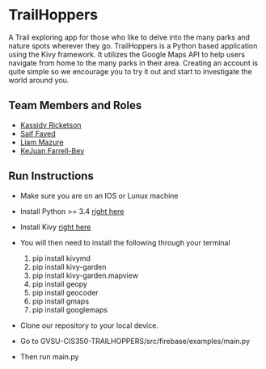 # TrailHoppers

A Trail exploring app for those who like to delve into the many parks and nature spots wherever they go. TrailHoppers is a Python based application using the Kivy framework. It utilizes the Google Maps API to help users navigate from home to the many parks in their area. Creating an account is quite simple so we encourage you to try it out and start to investigate the world around you.

## Team Members and Roles

* [Kassidy Ricketson](https://github.com/ricketsk/CIS-350-HW2-Ricketson)
* [Saif Fayed](https://github.com/saiffayed/CIS350-HW2-Fayed)
* [Liam Mazure](https://github.com/Mazureli/CIS350-HW2-Mazure)
* [KeJuan Farrell-Bey](https://github.com/kejua/CIS350-HW2-Farrell-Bey)

## Run Instructions

+ Make sure you are on an IOS or Lunux machine
+ Install Python >= 3.4 [right here](https://www.python.org/downloads/)
+ Install Kivy [right here](https://kivy.org/doc/stable/gettingstarted/installation.html)
+ You will then need to install the following through your terminal 
    1) pip install kivymd
    2) pip install kivy-garden
    3) pip install kivy-garden.mapview
    4) pip install geopy
    5) pip install geocoder
    6) pip install gmaps
    7) pip install googlemaps

+ Clone our repository to your local device.
+ Go to GVSU-CIS350-TRAILHOPPERS/src/firebase/examples/main.py
+ Then run main.py 
